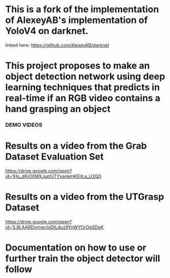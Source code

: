 # This is a fork of the implementation of AlexeyAB's implementation of YoloV4 on darknet. 
linked here: https://github.com/AlexeyAB/darknet

# This project proposes to make an object detection network using deep learning techniques that predicts in real-time if an RGB video contains a hand grasping an object

### DEMO VIDEOS


# Results on a video from the Grab Dataset Evaluation Set
https://drive.google.com/open?id=1Hs_dKiOXMXJupfJTYxankmKEhLa_U2Q0



# Results on a video from the UTGrasp Dataset 
https://drive.google.com/open?id=1L9LAARDvmwcIoDtLduz9YnWYOrOeSDeK








# Documentation on how to use or further train the object detector will follow  


